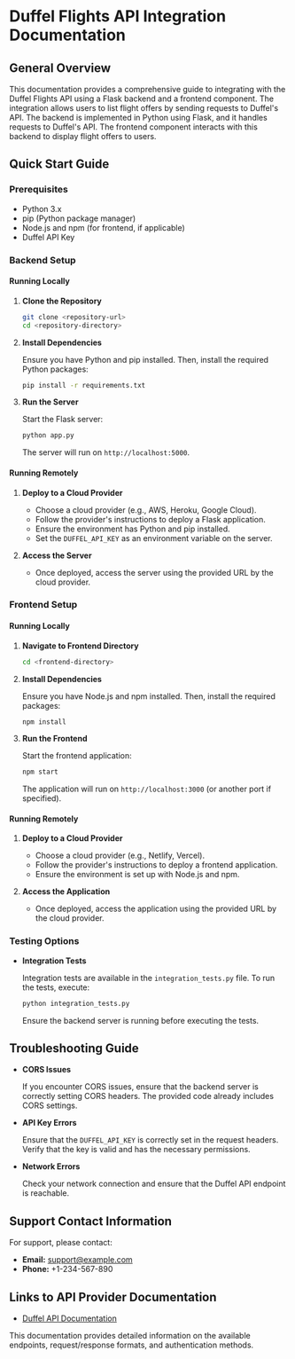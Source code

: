 # Duffel Flights API Integration Documentation

## General Overview

This documentation provides a comprehensive guide to integrating with the Duffel Flights API using a Flask backend and a frontend component. The integration allows users to list flight offers by sending requests to Duffel's API. The backend is implemented in Python using Flask, and it handles requests to Duffel's API. The frontend component interacts with this backend to display flight offers to users.

## Quick Start Guide

### Prerequisites

- Python 3.x
- pip (Python package manager)
- Node.js and npm (for frontend, if applicable)
- Duffel API Key

### Backend Setup

#### Running Locally

1. **Clone the Repository**

   ```bash
   git clone <repository-url>
   cd <repository-directory>
   ```

2. **Install Dependencies**

   Ensure you have Python and pip installed. Then, install the required Python packages:

   ```bash
   pip install -r requirements.txt
   ```

3. **Run the Server**

   Start the Flask server:

   ```bash
   python app.py
   ```

   The server will run on `http://localhost:5000`.

#### Running Remotely

1. **Deploy to a Cloud Provider**

   - Choose a cloud provider (e.g., AWS, Heroku, Google Cloud).
   - Follow the provider's instructions to deploy a Flask application.
   - Ensure the environment has Python and pip installed.
   - Set the `DUFFEL_API_KEY` as an environment variable on the server.

2. **Access the Server**

   - Once deployed, access the server using the provided URL by the cloud provider.

### Frontend Setup

#### Running Locally

1. **Navigate to Frontend Directory**

   ```bash
   cd <frontend-directory>
   ```

2. **Install Dependencies**

   Ensure you have Node.js and npm installed. Then, install the required packages:

   ```bash
   npm install
   ```

3. **Run the Frontend**

   Start the frontend application:

   ```bash
   npm start
   ```

   The application will run on `http://localhost:3000` (or another port if specified).

#### Running Remotely

1. **Deploy to a Cloud Provider**

   - Choose a cloud provider (e.g., Netlify, Vercel).
   - Follow the provider's instructions to deploy a frontend application.
   - Ensure the environment is set up with Node.js and npm.

2. **Access the Application**

   - Once deployed, access the application using the provided URL by the cloud provider.

### Testing Options

- **Integration Tests**

  Integration tests are available in the `integration_tests.py` file. To run the tests, execute:

  ```bash
  python integration_tests.py
  ```

  Ensure the backend server is running before executing the tests.

## Troubleshooting Guide

- **CORS Issues**

  If you encounter CORS issues, ensure that the backend server is correctly setting CORS headers. The provided code already includes CORS settings.

- **API Key Errors**

  Ensure that the `DUFFEL_API_KEY` is correctly set in the request headers. Verify that the key is valid and has the necessary permissions.

- **Network Errors**

  Check your network connection and ensure that the Duffel API endpoint is reachable.

## Support Contact Information

For support, please contact:

- **Email:** support@example.com
- **Phone:** +1-234-567-890

## Links to API Provider Documentation

- [Duffel API Documentation](https://duffel.com/docs/api)

This documentation provides detailed information on the available endpoints, request/response formats, and authentication methods.